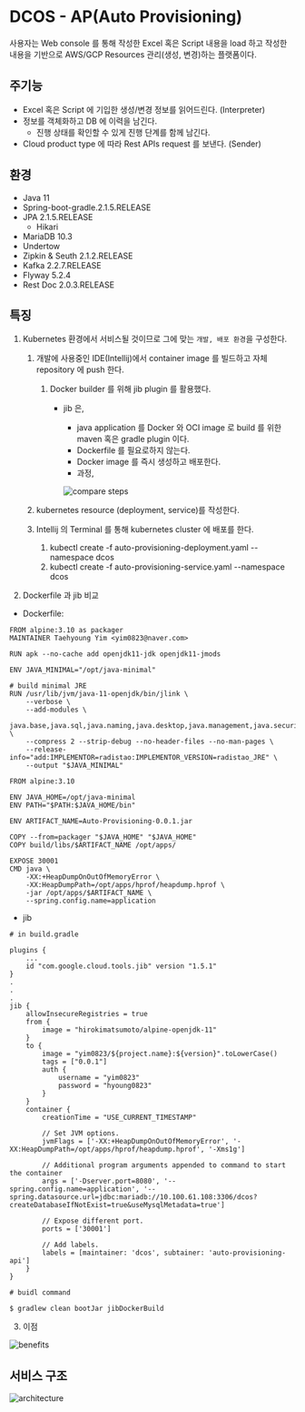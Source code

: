 # DCOS - AP(Auto Provisioning)
사용자는 Web console 를 통해 작성한 Excel 혹은 Script 내용을 load 하고 작성한 내용을 기반으로 AWS/GCP Resources 관리(생성, 변경)하는 플랫폼이다.
 

## 주기능
 - Excel 혹은 Script 에 기입한 생성/변경 정보를 읽어드린다. (Interpreter)
 - 정보를 객체화하고 DB 에 이력을 남긴다.
   - 진행 상태를 확인할 수 있게 진행 단계를 함께 남긴다. 
 - Cloud product type 에 따라 Rest APIs request 를 보낸다. (Sender)
 
## 환경
 - Java 11
 - Spring-boot-gradle.2.1.5.RELEASE
 - JPA 2.1.5.RELEASE
   - Hikari
 - MariaDB 10.3
 - Undertow
 - Zipkin & Seuth 2.1.2.RELEASE
 - Kafka 2.2.7.RELEASE 
 - Flyway 5.2.4
 - Rest Doc 2.0.3.RELEASE

 ## 특징
 1. Kubernetes 환경에서 서비스될 것이므로 그에 맞는 `개발, 배포 환경`을 구성한다.
    1. 개발에 사용중인 IDE(Intellij)에서 container image 를 빌드하고 자체 repository 에 push 한다.
       1. Docker builder 를 위해 jib plugin 를 활용했다.
          - jib 은, 
            - java application 를 Docker 와 OCI image 로 build 를 위한 maven 혹은 gradle plugin 이다.
            - Dockerfile 를 필요로하지 않는다.
            - Docker image 를 즉시 생성하고 배포한다.
            - 과정,
            
            ![compare steps](https://user-images.githubusercontent.com/3222837/63830443-1a54d780-c9a7-11e9-8673-6481df864227.png)
            
    2. kubernetes resource (deployment, service)를 작성한다.
    3. Intellij 의 Terminal 를 통해 kubernetes cluster 에 배포를 한다.  
       1. kubectl create -f auto-provisioning-deployment.yaml --namespace dcos
       2. kubectl create -f auto-provisioning-service.yaml --namespace dcos
       
2. Dockerfile 과 jib 비교
- Dockerfile:  
```aidl
FROM alpine:3.10 as packager
MAINTAINER Taehyoung Yim <yim0823@naver.com>

RUN apk --no-cache add openjdk11-jdk openjdk11-jmods

ENV JAVA_MINIMAL="/opt/java-minimal"

# build minimal JRE
RUN /usr/lib/jvm/java-11-openjdk/bin/jlink \
    --verbose \
    --add-modules \
        java.base,java.sql,java.naming,java.desktop,java.management,java.security.jgss,java.instrument \
    --compress 2 --strip-debug --no-header-files --no-man-pages \
    --release-info="add:IMPLEMENTOR=radistao:IMPLEMENTOR_VERSION=radistao_JRE" \
    --output "$JAVA_MINIMAL"

FROM alpine:3.10

ENV JAVA_HOME=/opt/java-minimal
ENV PATH="$PATH:$JAVA_HOME/bin"

ENV ARTIFACT_NAME=Auto-Provisioning-0.0.1.jar

COPY --from=packager "$JAVA_HOME" "$JAVA_HOME"
COPY build/libs/$ARTIFACT_NAME /opt/apps/

EXPOSE 30001
CMD java \
    -XX:+HeapDumpOnOutOfMemoryError \
    -XX:HeapDumpPath=/opt/apps/hprof/heapdump.hprof \
    -jar /opt/apps/$ARTIFACT_NAME \
    --spring.config.name=application
```

- jib 
```aidl
# in build.gradle

plugins {
    ...
    id "com.google.cloud.tools.jib" version "1.5.1"
}
.
.
.
jib {
    allowInsecureRegistries = true
    from {
        image = "hirokimatsumoto/alpine-openjdk-11"
    }
    to {
        image = "yim0823/${project.name}:${version}".toLowerCase()
        tags = ["0.0.1"]
        auth {
            username = "yim0823"
            password = "hyoung0823"
        }
    }
    container {
        creationTime = "USE_CURRENT_TIMESTAMP"

        // Set JVM options.
        jvmFlags = ['-XX:+HeapDumpOnOutOfMemoryError', '-XX:HeapDumpPath=/opt/apps/hprof/heapdump.hprof', '-Xms1g']

        // Additional program arguments appended to command to start the container
        args = ['-Dserver.port=8080', '--spring.config.name=application', '--spring.datasource.url=jdbc:mariadb://10.100.61.108:3306/dcos?createDatabaseIfNotExist=true&useMysqlMetadata=true']

        // Expose different port.
        ports = ['30001']

        // Add labels.
        labels = [maintainer: 'dcos', subtainer: 'auto-provisioning-api']
    }
}
```

```aidl
# buidl command

$ gradlew clean bootJar jibDockerBuild

```

3. 이점

![benefits](https://user-images.githubusercontent.com/3222837/63833583-5b041f00-c9ae-11e9-807d-13ade533f4ac.png)

## 서비스 구조
![architecture](https://user-images.githubusercontent.com/3222837/63831911-a4526f80-c9aa-11e9-831f-e0d461db8d67.png)
